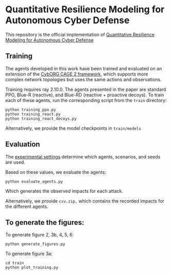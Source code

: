 # Quantitative Resilience Modeling for Autonomous Cyber Defense

This repository is the official implementation of [Quantitative Resilience Modeling for Autonomous
Cyber Defense](https://arxiv.org/abs/2503.02780)


## Training

The agents developed in this work have been trained and evaluated on an extension of the [CybORG CAGE 2 framework](https://github.com/cage-challenge/cage-challenge-2), which supports more complex network topologies but uses the same actions and observations.

Training requires ray 2.10.0. 
The agents presented in the paper are standard PPO, Blue-R (reactive), and Blue-RD (reactive + proactive decoys). 
To train each of these agents, run the corresponding script from the `train` directory:

```train
python training_ppo.py 
python training_react.py 
python training_react_decoys.py
```

Alternatively, we provide the model checkpoints in `train/models`


## Evaluation
The [experimental settings](./experimental_settings.py) determine which agents, scenarios, and seeds are used.

Based on these values, we evaluate the agents:
```eval
python evaluate_agents.py
```
Which generates the observed impacts for each attack.

Alternatively, we provide `csv.zip,` which contains the recorded impacts for the different agents.

## To generate the figures:
To generate figure 2, 3b, 4, 5, 6:
```figures
python generate_figures.py
```
To generate figure 3a:
```
cd train
python plot_training.py
```
